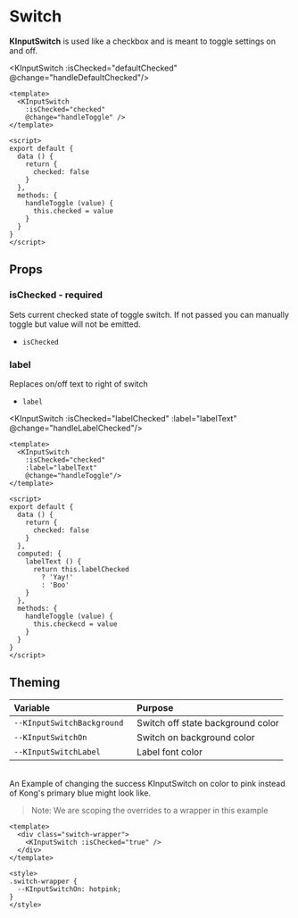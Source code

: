 # Switch

**KInputSwitch** is used like a checkbox and is meant to toggle settings on and off.

<KInputSwitch
  :isChecked="defaultChecked"
  @change="handleDefaultChecked"/>

```vue
<template>
  <KInputSwitch
    :isChecked="checked"
    @change="handleToggle" />
</template>

<script>
export default {
  data () {
    return {
      checked: false
    }
  },
  methods: {
    handleToggle (value) {
      this.checked = value
    }
  }
}
</script>
```

## Props
### isChecked - required
Sets current checked state of toggle switch. If not passed you can manually toggle but value will not be emitted.

- `isChecked`

### label
Replaces on/off text to right of switch

- `label`

<KInputSwitch
  :isChecked="labelChecked"
  :label="labelText"
  @change="handleLabelChecked"/>

```vue
<template>
  <KInputSwitch
    :isChecked="checked"
    :label="labelText"
    @change="handleToggle"/>
</template>

<script>
export default {
  data () {
    return {
      checked: false
    }
  },
  computed: {
    labelText () {
      return this.labelChecked
        ? 'Yay!'
        : 'Boo'
    }
  },
  methods: {
    handleToggle (value) {
      this.checkecd = value
    }
  }
}
</script>
```

## Theming
| Variable | Purpose
|:-------- |:-------
| `--KInputSwitchBackground `| Switch off state background color
| `--KInputSwitchOn`| Switch on background color
| `--KInputSwitchLabel` | Label font color

\
An Example of changing the success KInputSwitch on color to pink instead of Kong's primary blue might look like.  

> Note: We are scoping the overrides to a wrapper in this example

<template>
  <div class="switch-wrapper">
    <KInputSwitch :isChecked="true" />
  </div>
</template>

```vue
<template>
  <div class="switch-wrapper">
    <KInputSwitch :isChecked="true" />
  </div>
</template>

<style>
.switch-wrapper {
  --KInputSwitchOn: hotpink;
}
</style>
```

<style lang="scss">
.switch-wrapper {
  --KInputSwitchOn: hotpink;
}
</style>

<script>
export default {
  data () {
    return {
      defaultChecked: false,
      labelChecked: false,
    }
  },
  computed: {
    labelText () {
      return this.labelChecked
        ? 'Yay!'
        : 'Boo'
    }
  },
  methods: {
    handleDefaultChecked (value) {
      this.defaultChecked = value
    },
    handleLabelChecked (value) {
      this.labelChecked = value
    }
  }
}
</script>
